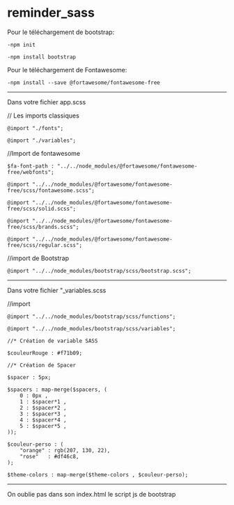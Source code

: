 # reminder_sass
Pour le téléchargement de bootstrap: 
```
-npm init

-npm install bootstrap
```


Pour le téléchargement de Fontawesome:

```-npm install --save @fortawesome/fontawesome-free```


---------------------------------------------------

Dans votre fichier app.scss

// Les imports classiques

```@import "./fonts";```

```@import "./variables";```

//Import de fontawesome

```$fa-font-path : "../../node_modules/@fortawesome/fontawesome-free/webfonts";```

```@import "../../node_modules/@fortawesome/fontawesome-free/scss/fontawesome.scss";```

```@import "../../node_modules/@fortawesome/fontawesome-free/scss/solid.scss";```

```@import "../../node_modules/@fortawesome/fontawesome-free/scss/brands.scss";```

```@import "../../node_modules/@fortawesome/fontawesome-free/scss/regular.scss";```

//import de Bootstrap

```@import "../../node_modules/bootstrap/scss/bootstrap.scss";```

---------------------------------------------------


Dans votre fichier "_variables.scss

//import

```@import "../../node_modules/bootstrap/scss/functions";```

```@import "../../node_modules/bootstrap/scss/variables";```
```
//* Création de variable SASS

$couleurRouge : #f71b09;

//* Création de Spacer 

$spacer : 5px;

$spacers : map-merge($spacers, (
    0 : 0px ,
    1 : $spacer*1 ,
    2 : $spacer*2 ,
    3 : $spacer*3 ,
    4 : $spacer*4 ,
    5 : $spacer*5 ,
));

$couleur-perso : (
    "orange" : rgb(207, 130, 22),
    "rose"   : #df46c8,
);

$theme-colors : map-merge($theme-colors , $couleur-perso);
```
----------------------------------------------------

On oublie pas dans son index.html le script js de bootstrap

<script src="./node_modules/bootstrap/dist/js/bootstrap.bundle.js"></script>
